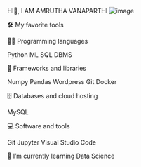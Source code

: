HI👋, I AM AMRUTHA VANAPARTHI 
![image](https://user-images.githubusercontent.com/102677089/195362674-faa3f396-4424-4ae3-874d-0c17fe2589e1.png)


🛠️ My favorite tools

👨‍💻 Programming languages

Python ML SQL DBMS 

🧰 Frameworks and libraries

Numpy Pandas Wordpress Git Docker 

🗄️ Databases and cloud hosting

MySQL

💻 Software and tools

 Git  Jupyter  Visual Studio Code
 
 🌱 I’m currently learning Data Science
